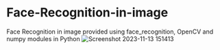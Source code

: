# Face-Recognition-in-image
Face Recognition in image provided using face_recognition, OpenCV and numpy modules in Python
![Screenshot 2023-11-13 151413](https://github.com/Antonysaju/Face-Recognition-in-image/assets/74053283/69c6b3be-0acc-4340-9c3e-ef88b1eb3144)

